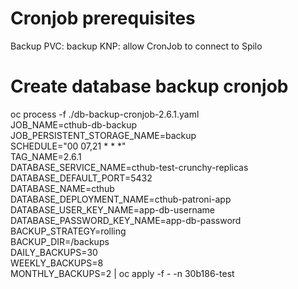 # Cronjob prerequisites
Backup PVC: backup
KNP: allow CronJob to connect to Spilo

# Create database backup cronjob
oc process -f ./db-backup-cronjob-2.6.1.yaml \
JOB_NAME=cthub-db-backup \
JOB_PERSISTENT_STORAGE_NAME=backup \
SCHEDULE="00 07,21 * * *" \
TAG_NAME=2.6.1 \
DATABASE_SERVICE_NAME=cthub-test-crunchy-replicas \
DATABASE_DEFAULT_PORT=5432 \
DATABASE_NAME=cthub \
DATABASE_DEPLOYMENT_NAME=cthub-patroni-app \
DATABASE_USER_KEY_NAME=app-db-username \
DATABASE_PASSWORD_KEY_NAME=app-db-password \
BACKUP_STRATEGY=rolling \
BACKUP_DIR=/backups \
DAILY_BACKUPS=30 \
WEEKLY_BACKUPS=8 \
MONTHLY_BACKUPS=2 | oc apply -f - -n 30b186-test

